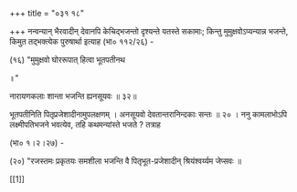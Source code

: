 +++
title = "०३१ १८"

+++
नन्वन्यान् भैरवादीन् देवानपि केचिद्भजन्तो दृश्यन्ते यतस्ते सकामाः; किन्तु मुमुक्षवोऽप्यन्यान्न भजन्ते, किमुत तद्भक्त्येक पुरुषार्था इत्याह (भा० ११२/२६) - 

(१६) "मुमुक्षवो घोररूपात् हित्वा भूतपतीनथ 

॥" 

नारायणकलाः शान्ता भजन्ति ह्यनसूयवः ॥ ३२॥ 

भूतपतीनिति पितृप्रजेशादीनामुपलक्षणम् । अनसूयवो देवतान्तरानिन्दकाः सन्तः ॥ २० । ननु कामलाभोऽपि लक्ष्मीपतिभजने भवत्येव, तहि कथमन्यांस्ते भजते ? तत्राह 

(भा० १।२।२७) - 

(२०) "रजस्तमः प्रकृतयः समशीला भजन्ति वै पितृभूत-प्रजेशादीन् श्रियंश्वर्य्यम जेप्सवः ॥ 

[[1]]
